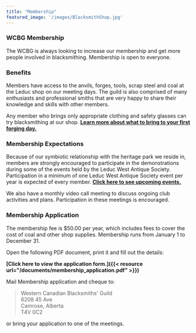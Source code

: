 ```yaml
---
title: "Membership"
featured_image: '/images/BlacksmithShop.jpg'
---
```

### WCBG Membership
The WCBG is always looking to increase our membership and get more people involved in blacksmithing. Membership is open to everyone.

### Benefits
Members have access to the anvils, forges, tools, scrap steel and coal at the Leduc shop on our meeting days. The guild is also comprised of many enthusiasts and professional smiths that are very happy to share their knowledge and skills with other members. 

Any member who brings only appropriate clothing and safety glasses can try blacksmithing at our shop. **[Learn more about what to bring to your first forging day.](/contact)** 

### Membership Expectations
Because of our symbiotic relationship with the heritage park we reside in, members are strongly encouraged to participate in the demonstrations during some of the events held by the Leduc West Antique Society. Participation in a minimum of one Leduc West Antique Society event per year is expected of every member. **[Click here to see upcoming events.](/events)** 

We also have a monthly video call meeting to discuss ongoing club activities and plans. Participation in these meetings is encouraged.

### Membership Application

The membership fee is $50.00 per year, which includes fees to cover the cost of coal and other shop supplies. Membership runs from January 1 to December 31.

Open the following PDF document, print it and fill out the details:

**[Click here to view the application form.]({{< resource url="/documents/membership_application.pdf" >}})**

Mail Membership application and cheque to:

>Western Canadian Blacksmiths' Guild  
>6208 45 Ave  
>Camrose, Alberta  
>T4V 0C2  

or bring your application to one of the meetings.
